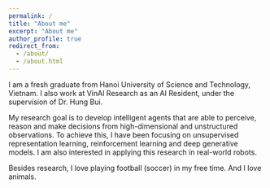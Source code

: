 ```yaml
---
permalink: /
title: "About me"
excerpt: "About me"
author_profile: true
redirect_from: 
  - /about/
  - /about.html
---
```


I am a fresh graduate from Hanoi University of Science and Technology, Vietnam. I also work at VinAI Research as an AI Resident, under the supervision of Dr. Hung Bui.

My research goal is to develop intelligent agents that are able to perceive, reason and make decisions from high-dimensional and unstructured observations. To achieve this, I have been focusing on unsupervised representation learning, reinforcement learning and deep generative models. I am also interested in applying this research in real-world robots.

Besides research, I love playing football (soccer) in my free time. And I love animals.